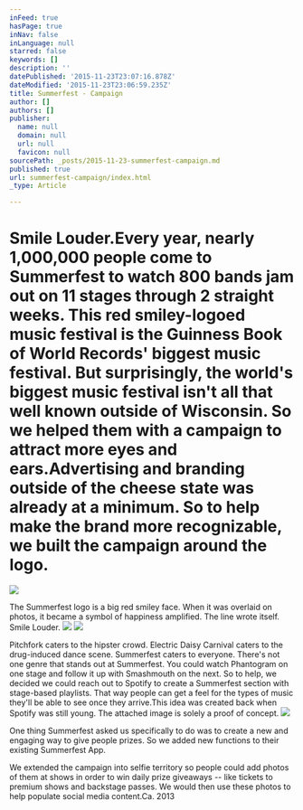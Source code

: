 ```yaml
---
inFeed: true
hasPage: true
inNav: false
inLanguage: null
starred: false
keywords: []
description: ''
datePublished: '2015-11-23T23:07:16.878Z'
dateModified: '2015-11-23T23:06:59.235Z'
title: Summerfest - Campaign
author: []
authors: []
publisher:
  name: null
  domain: null
  url: null
  favicon: null
sourcePath: _posts/2015-11-23-summerfest-campaign.md
published: true
url: summerfest-campaign/index.html
_type: Article

---
```

# Smile Louder.Every year, nearly 1,000,000 people come to Summerfest to watch 800 bands jam out on 11 stages through 2 straight weeks. This red smiley-logoed music festival is the Guinness Book of World Records' biggest music festival. But surprisingly, the world's biggest music festival isn't all that well known outside of Wisconsin. So we helped them with a campaign to attract more eyes and ears.Advertising and branding outside of the cheese state was already at a minimum. So to help make the brand more recognizable, we built the campaign around the logo.  

![](https://the-grid-user-content.s3-us-west-2.amazonaws.com/8b3c117e-1b07-48ea-be86-e8495616be64.jpg)

The Summerfest logo is a big red smiley face. When it was overlaid on photos, it became a symbol of happiness amplified. The line wrote itself. Smile Louder.
![](https://the-grid-user-content.s3-us-west-2.amazonaws.com/0ae744a2-dfd5-44ab-8a64-76849006abf1.jpg)
![](https://the-grid-user-content.s3-us-west-2.amazonaws.com/a82e5cae-9d48-4480-9da1-74c68a7e3b8b.jpg)

Pitchfork caters to the hipster crowd. Electric Daisy Carnival caters to the drug-induced dance scene. Summerfest caters to everyone. There's not one genre that stands out at Summerfest. You could watch Phantogram on one stage and follow it up with Smashmouth on the next. So to help, we decided we could reach out to Spotify to create a Summerfest section with stage-based playlists. That way people can get a feel for the types of music they'll be able to see once they arrive.This idea was created back when Spotify was still young. The attached image is solely a proof of concept.
![](https://the-grid-user-content.s3-us-west-2.amazonaws.com/986e1ed1-9a8c-46a6-a460-45ef12c3bfc2.jpg)

One thing Summerfest asked us specifically to do was to create a new and engaging way to give people prizes. So we added new functions to their existing Summerfest App.

We extended the campaign into selfie territory so people could add photos of them at shows in order to win daily prize giveaways -- like tickets to premium shows and backstage passes. We would then use these photos to help populate social media content.Ca. 2013